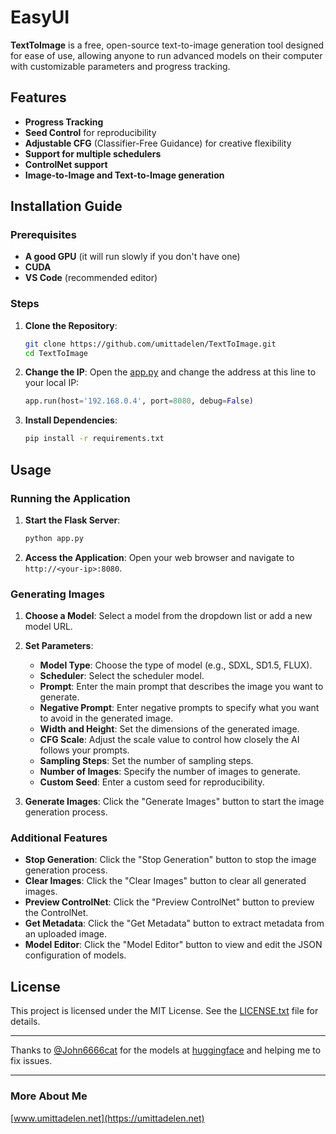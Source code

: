 # EasyUI

**TextToImage** is a free, open-source text-to-image generation tool designed for ease of use, allowing anyone to run advanced models on their computer with customizable parameters and progress tracking.

## Features

- **Progress Tracking**
- **Seed Control** for reproducibility
- **Adjustable CFG** (Classifier-Free Guidance) for creative flexibility
- **Support for multiple schedulers**
- **ControlNet support**
- **Image-to-Image and Text-to-Image generation**

## Installation Guide

### Prerequisites

- **A good GPU** (it will run slowly if you don't have one)
- **CUDA**
- **VS Code** (recommended editor)

### Steps

1. **Clone the Repository**:
    ```bash
    git clone https://github.com/umittadelen/TextToImage.git
    cd TextToImage
    ```

2. **Change the IP**:
    Open the [app.py](http://_vscodecontentref_/0) and change the address at this line to your local IP:
    ```python
    app.run(host='192.168.0.4', port=8080, debug=False)
    ```

3. **Install Dependencies**:
    ```bash
    pip install -r requirements.txt
    ```

## Usage

### Running the Application

1. **Start the Flask Server**:
    ```bash
    python app.py
    ```

2. **Access the Application**:
    Open your web browser and navigate to `http://<your-ip>:8080`.

### Generating Images

1. **Choose a Model**:
    Select a model from the dropdown list or add a new model URL.

2. **Set Parameters**:
    - **Model Type**: Choose the type of model (e.g., SDXL, SD1.5, FLUX).
    - **Scheduler**: Select the scheduler model.
    - **Prompt**: Enter the main prompt that describes the image you want to generate.
    - **Negative Prompt**: Enter negative prompts to specify what you want to avoid in the generated image.
    - **Width and Height**: Set the dimensions of the generated image.
    - **CFG Scale**: Adjust the scale value to control how closely the AI follows your prompts.
    - **Sampling Steps**: Set the number of sampling steps.
    - **Number of Images**: Specify the number of images to generate.
    - **Custom Seed**: Enter a custom seed for reproducibility.

3. **Generate Images**:
    Click the "Generate Images" button to start the image generation process.

### Additional Features

- **Stop Generation**: Click the "Stop Generation" button to stop the image generation process.
- **Clear Images**: Click the "Clear Images" button to clear all generated images.
- **Preview ControlNet**: Click the "Preview ControlNet" button to preview the ControlNet.
- **Get Metadata**: Click the "Get Metadata" button to extract metadata from an uploaded image.
- **Model Editor**: Click the "Model Editor" button to view and edit the JSON configuration of models.

## License

This project is licensed under the MIT License. See the [LICENSE.txt](http://_vscodecontentref_/1) file for details.

---

Thanks to [@John6666cat](https://github.com/John6666cat) for the models at [huggingface](https://huggingface.co/John6666) and helping me to fix issues.

---

### More About Me
[www.umittadelen.net](https://umittadelen.net)
